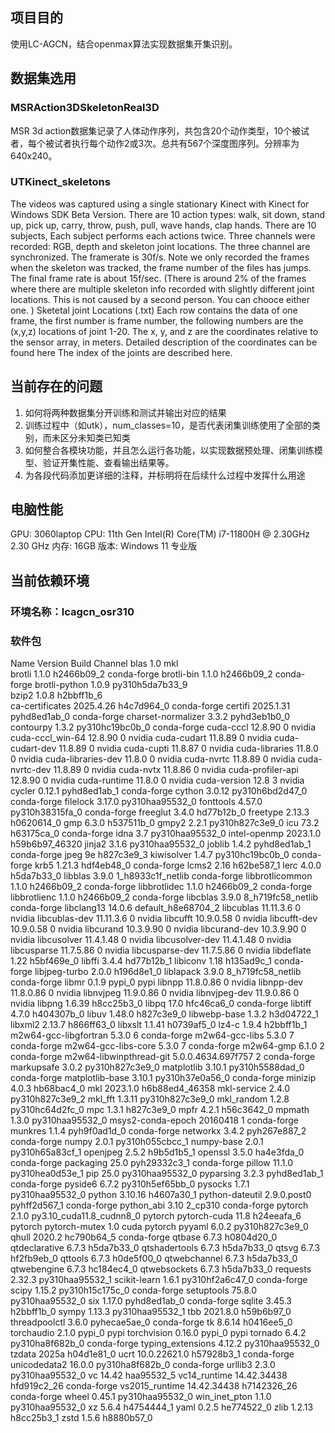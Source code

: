 ## 项目目的
使用LC-AGCN，结合openmax算法实现数据集开集识别。

## 数据集选用
### MSRAction3DSkeletonReal3D
MSR 3d action数据集记录了人体动作序列，共包含20个动作类型，10个被试者，每个被试者执行每个动作2或3次。总共有567个深度图序列。分辨率为640x240。
### UTKinect_skeletons
The videos was captured using a single stationary Kinect with Kinect for Windows SDK Beta Version. There are 10 action types: walk, sit down, stand up, pick up, carry, throw, push, pull, wave hands, clap hands. There are 10 subjects, Each subject performs each actions twice. Three channels were recorded: RGB, depth and skeleton joint locations. The three channel are synchronized. The framerate is 30f/s. Note we only recorded the frames when the skeleton was tracked, the frame number of the files has jumps. The final frame rate is about 15f/sec. (There is around 2% of the frames where there are multiple skeleton info recorded with slightly different joint locations. This is not caused by a second person. You can chooce either one. )
Sketetal joint Locations (.txt) Each row contains the data of one frame, the first number is frame number, the following numbers are the (x,y,z) locations of joint 1-20. The x, y, and z are the coordinates relative to the sensor array, in meters. Detailed description of the coordinates can be found here The index of the joints are described here.

## 当前存在的问题
1. 如何将两种数据集分开训练和测试并输出对应的结果
2. 训练过程中（如utk），num_classes=10，是否代表闭集训练使用了全部的类别，而未区分未知类已知类
3. 如何整合各模块功能，并且怎么运行各功能，以实现数据预处理、闭集训练模型、验证开集性能、查看输出结果等。
4. 为各段代码添加更详细的注释，并标明将在后续什么过程中发挥什么用途


## 电脑性能
GPU: 3060laptop
CPU: 11th Gen Intel(R) Core(TM) i7-11800H @ 2.30GHz   2.30 GHz
内存: 16GB
版本: Windows 11 专业版

## 当前依赖环境
### 环境名称：lcagcn_osr310
### 软件包
  Name                    Version                   Build  Channel
blas                      1.0                         mkl  
brotli                    1.1.0                h2466b09_2    conda-forge
brotli-bin                1.1.0                h2466b09_2    conda-forge
brotli-python             1.0.9           py310h5da7b33_9  
bzip2                     1.0.8                h2bbff1b_6  
ca-certificates           2025.4.26            h4c7d964_0    conda-forge
certifi                   2025.1.31          pyhd8ed1ab_0    conda-forge
charset-normalizer        3.3.2              pyhd3eb1b0_0
contourpy                 1.3.2           py310hc19bc0b_0    conda-forge
cuda-cccl                 12.8.90                       0    nvidia
cuda-cccl_win-64          12.8.90                       0    nvidia
cuda-cudart               11.8.89                       0    nvidia
cuda-cudart-dev           11.8.89                       0    nvidia
cuda-cupti                11.8.87                       0    nvidia
cuda-libraries            11.8.0                        0    nvidia
cuda-libraries-dev        11.8.0                        0    nvidia
cuda-nvrtc                11.8.89                       0    nvidia
cuda-nvrtc-dev            11.8.89                       0    nvidia
cuda-nvtx                 11.8.86                       0    nvidia
cuda-profiler-api         12.8.90                       0    nvidia
cuda-runtime              11.8.0                        0    nvidia
cuda-version              12.8                          3    nvidia
cycler                    0.12.1             pyhd8ed1ab_1    conda-forge
cython                    3.0.12          py310h6bd2d47_0    conda-forge
filelock                  3.17.0          py310haa95532_0
fonttools                 4.57.0          py310h38315fa_0    conda-forge
freeglut                  3.4.0                hd77b12b_0
freetype                  2.13.3               h0620614_0
gmp                       6.3.0                h537511b_0
gmpy2                     2.2.1           py310h827c3e9_0
icu                       73.2                 h63175ca_0    conda-forge
idna                      3.7             py310haa95532_0
intel-openmp              2023.1.0         h59b6b97_46320
jinja2                    3.1.6           py310haa95532_0
joblib                    1.4.2              pyhd8ed1ab_1    conda-forge
jpeg                      9e                   h827c3e9_3
kiwisolver                1.4.7           py310hc19bc0b_0    conda-forge
krb5                      1.21.3               hdf4eb48_0    conda-forge
lcms2                     2.16                 h62be587_1
lerc                      4.0.0                h5da7b33_0
libblas                   3.9.0           1_h8933c1f_netlib    conda-forge
libbrotlicommon           1.1.0                h2466b09_2    conda-forge
libbrotlidec              1.1.0                h2466b09_2    conda-forge
libbrotlienc              1.1.0                h2466b09_2    conda-forge
libcblas                  3.9.0           8_h719fc58_netlib    conda-forge
libclang13                14.0.6          default_h8e68704_2
libcublas                 11.11.3.6                     0    nvidia
libcublas-dev             11.11.3.6                     0    nvidia
libcufft                  10.9.0.58                     0    nvidia
libcufft-dev              10.9.0.58                     0    nvidia
libcurand                 10.3.9.90                     0    nvidia
libcurand-dev             10.3.9.90                     0    nvidia
libcusolver               11.4.1.48                     0    nvidia
libcusolver-dev           11.4.1.48                     0    nvidia
libcusparse               11.7.5.86                     0    nvidia
libcusparse-dev           11.7.5.86                     0    nvidia
libdeflate                1.22                 h5bf469e_0
libffi                    3.4.4                hd77b12b_1
libiconv                  1.18                 h135ad9c_1    conda-forge
libjpeg-turbo             2.0.0                h196d8e1_0
liblapack                 3.9.0           8_h719fc58_netlib    conda-forge
libmr                     0.1.9                    pypi_0    pypi
libnpp                    11.8.0.86                     0    nvidia
libnpp-dev                11.8.0.86                     0    nvidia
libnvjpeg                 11.9.0.86                     0    nvidia
libnvjpeg-dev             11.9.0.86                     0    nvidia
libpng                    1.6.39               h8cc25b3_0
libpq                     17.0                 hfc46ca6_0    conda-forge
libtiff                   4.7.0                h404307b_0
libuv                     1.48.0               h827c3e9_0
libwebp-base              1.3.2                h3d04722_1
libxml2                   2.13.7               h866ff63_0
libxslt                   1.1.41               h0739af5_0
lz4-c                     1.9.4                h2bbff1b_1
m2w64-gcc-libgfortran     5.3.0                         6    conda-forge
m2w64-gcc-libs            5.3.0                         7    conda-forge
m2w64-gcc-libs-core       5.3.0                         7    conda-forge
m2w64-gmp                 6.1.0                         2    conda-forge
m2w64-libwinpthread-git   5.0.0.4634.697f757               2    conda-forge
markupsafe                3.0.2           py310h827c3e9_0
matplotlib                3.10.1          py310h5588dad_0    conda-forge
matplotlib-base           3.10.1          py310h37e0a56_0    conda-forge
minizip                   4.0.3                hb68bac4_0
mkl                       2023.1.0         h6b88ed4_46358
mkl-service               2.4.0           py310h827c3e9_2
mkl_fft                   1.3.11          py310h827c3e9_0
mkl_random                1.2.8           py310hc64d2fc_0
mpc                       1.3.1                h827c3e9_0
mpfr                      4.2.1                h56c3642_0
mpmath                    1.3.0           py310haa95532_0
msys2-conda-epoch         20160418                      1    conda-forge
munkres                   1.1.4              pyh9f0ad1d_0    conda-forge
networkx                  3.4.2              pyh267e887_2    conda-forge
numpy                     2.0.1           py310h055cbcc_1
numpy-base                2.0.1           py310h65a83cf_1
openjpeg                  2.5.2                h9b5d1b5_1
openssl                   3.5.0                ha4e3fda_0    conda-forge
packaging                 25.0               pyh29332c3_1    conda-forge
pillow                    11.1.0          py310hea0d53e_1
pip                       25.0            py310haa95532_0
pyparsing                 3.2.3              pyhd8ed1ab_1    conda-forge
pyside6                   6.7.2           py310h5ef65bb_0
pysocks                   1.7.1           py310haa95532_0
python                    3.10.16              h4607a30_1
python-dateutil           2.9.0.post0        pyhff2d567_1    conda-forge
python_abi                3.10                    2_cp310    conda-forge
pytorch                   2.1.0           py3.10_cuda11.8_cudnn8_0    pytorch
pytorch-cuda              11.8                 h24eeafa_6    pytorch
pytorch-mutex             1.0                        cuda    pytorch
pyyaml                    6.0.2           py310h827c3e9_0
qhull                     2020.2               hc790b64_5    conda-forge
qtbase                    6.7.3                h0804d20_0
qtdeclarative             6.7.3                h5da7b33_0
qtshadertools             6.7.3                h5da7b33_0
qtsvg                     6.7.3                hf2fb9eb_0
qttools                   6.7.3                h0de5f00_0
qtwebchannel              6.7.3                h5da7b33_0
qtwebengine               6.7.3                hc184ec4_0
qtwebsockets              6.7.3                h5da7b33_0
requests                  2.32.3          py310haa95532_1
scikit-learn              1.6.1           py310hf2a6c47_0    conda-forge
scipy                     1.15.2          py310h15c175c_0    conda-forge
setuptools                75.8.0          py310haa95532_0
six                       1.17.0             pyhd8ed1ab_0    conda-forge
sqlite                    3.45.3               h2bbff1b_0
sympy                     1.13.3          py310haa95532_1
tbb                       2021.8.0             h59b6b97_0
threadpoolctl             3.6.0              pyhecae5ae_0    conda-forge
tk                        8.6.14               h0416ee5_0
torchaudio                2.1.0                    pypi_0    pypi
torchvision               0.16.0                   pypi_0    pypi
tornado                   6.4.2           py310ha8f682b_0    conda-forge
typing_extensions         4.12.2          py310haa95532_0
tzdata                    2025a                h04d1e81_0
ucrt                      10.0.22621.0         h57928b3_1    conda-forge
unicodedata2              16.0.0          py310ha8f682b_0    conda-forge
urllib3                   2.3.0           py310haa95532_0
vc                        14.42                haa95532_5
vc14_runtime              14.42.34438         hfd919c2_26    conda-forge
vs2015_runtime            14.42.34438         h7142326_26    conda-forge
wheel                     0.45.1          py310haa95532_0
win_inet_pton             1.1.0           py310haa95532_0
xz                        5.6.4                h4754444_1
yaml                      0.2.5                he774522_0
zlib                      1.2.13               h8cc25b3_1
zstd                      1.5.6                h8880b57_0
